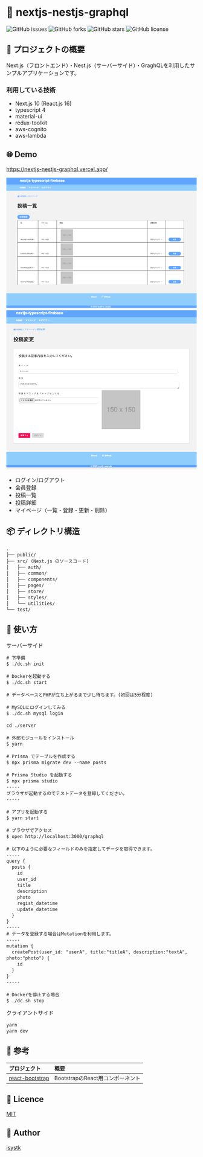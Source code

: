🌙 nextjs-nestjs-graphql
====

![GitHub issues](https://img.shields.io/github/issues/isystk/nextjs-nestjs-graphql)
![GitHub forks](https://img.shields.io/github/forks/isystk/nextjs-nestjs-graphql)
![GitHub stars](https://img.shields.io/github/stars/isystk/nextjs-nestjs-graphql)
![GitHub license](https://img.shields.io/github/license/isystk/nextjs-nestjs-graphql)

## 📗 プロジェクトの概要

Next.js（フロントエンド）・Nest.js（サーバーサイド）・GraghQLを利用したサンプルアプリケーションです。


### 利用している技術

- Next.js 10 (React.js 16)
- typescript 4
- material-ui
- redux-toolkit
- aws-cognito
- aws-lambda


## 🌐 Demo

https://nextjs-nestjs-graphql.vercel.app/

![投稿一覧画面](./app1.png "投稿一覧画面")
![投稿画面](./app2.png "投稿画面")

- ログイン/ログアウト
- 会員登録
- 投稿一覧
- 投稿詳細
- マイページ（一覧・登録・更新・削除）


## 📦 ディレクトリ構造

```
.
├── public/
├── src/ (Next.js のソースコード)
│   ├── auth/
│   ├── common/
│   ├── components/
│   ├── pages/
│   ├── store/
│   ├── styles/
│   └── utilities/
└── test/
```

## 💬 使い方

サーバーサイド
```
# 下準備
$ ./dc.sh init

# Dockerを起動する
$ ./dc.sh start

# データベースとPHPが立ち上がるまで少し待ちます。(初回は5分程度)

# MySQLにログインしてみる
$ ./dc.sh mysql login

cd ./server

# 外部モジュールをインストール
$ yarn

# Prisma でテーブルを作成する
$ npx prisma migrate dev --name posts

# Prisma Studio を起動する
$ npx prisma studio
-----
ブラウザが起動するのでテストデータを登録してください。
-----

# アプリを起動する
$ yarn start

# ブラウザでアクセス
$ open http://localhost:3000/graphql

# 以下のように必要なフィールドのみを指定してデータを取得できます。
-----
query {
  posts {
    id
    user_id
    title
    description
    photo
    regist_datetime
    update_datetime
  }
}
-----
# データを登録する場合はMutationを利用します。
-----
mutation {
  createPost(user_id: "userA", title:"titleA", description:"textA", photo:"photo") {
    id
  }
}
-----

# Dockerを停止する場合
$ ./dc.sh stop
```

クライアントサイド
```
yarn
yarn dev
```

## 🎨 参考

| プロジェクト| 概要|
| :---------------------------------------| :-------------------------------|
| [react-bootstrap](https://react-bootstrap.github.io/components/)| BootstrapのReact用コンポーネント |



## 🎫 Licence

[MIT](https://github.com/isystk/nextjs-nestjs-graphql/blob/master/LICENSE)

## 👀 Author

[isystk](https://github.com/isystk)

